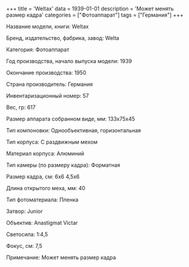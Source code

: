+++
title = 'Weltax'
data = 1939-01-01
description = 'Может менять размер кадра'
categories = ["Фотоаппарат"]
tags = ["Германия"]
+++

Название модели, книги: Weltax

Бренд, издательство, фабрика, завод: Welta

Категория: Фотоаппарат

Год производства, начало выпуска модели: 1939

Окончание производства: 1950

Страна производитель: Германия

Инвентаризационный номер: 57

Вес, гр: 617

Размер аппарата  собранном виде, мм: 133x75x45

Тип компоновки: Однообъективная, горизонтальная

Тип корпуса: С раздвижным мехом

Материал корпуса: Алюминий

Тип камеры (по размеру кадра): Форматная

Размер кадра, см: 6x6
4,5x6

Длина открытого меха, мм: 40

Тип фотоматериала: Пленка

Затвор: Junior

Объектив: Anastigmat Victar

Светосила: 1:4,5

Фокус, см: 7,5

Примечание: Может менять размер кадра

